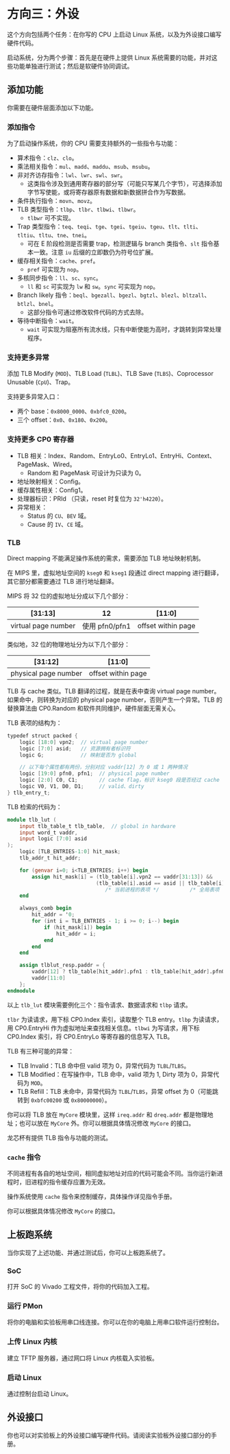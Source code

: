 # 方向三：外设

这个方向包括两个任务：在你写的 CPU 上启动 Linux 系统，以及为外设接口编写硬件代码。

启动系统，分为两个步骤：首先是在硬件上提供 Linux 系统需要的功能，并对这些功能单独进行测试；然后是软硬件协同调试。

## 添加功能

你需要在硬件层面添加以下功能。

### 添加指令

为了启动操作系统，你的 CPU 需要支持额外的一些指令与功能：

* 算术指令：`clz`、`clo`。
* 乘法相关指令：`mul`、`madd`、`maddu`、`msub`、`msubu`。
* 非对齐访存指令：`lwl`、`lwr`、`swl`、`swr`。
  * 这类指令涉及到通用寄存器的部分写（可能只写某几个字节），可选择添加字节写使能，或将寄存器原有数据和新数据拼合作为写数据。
* 条件执行指令：`movn`、`movz`。
* TLB 类型指令：`tlbp`、`tlbr`、`tlbwi`、`tlbwr`。
  * `tlbwr` 可不实现。
* Trap 类型指令：`teq`、`teqi`、`tge`、`tgei`、`tgeiu`、`tgeu`、`tlt`、`tlti`、`tltiu`、`tltu`、`tne`、`tnei`。
  * 可在 E 阶段检测是否需要 trap，检测逻辑与 branch 类指令、`slt` 指令基本一致。注意 `iu` 后缀的立即数仍为符号位扩展。
* 缓存相关指令：`cache`、`pref`。
  * `pref` 可实现为 `nop`。
* 多核同步指令：`ll`、`sc`、`sync`。
  * `ll` 和 `sc` 可实现为 `lw` 和 `sw`。`sync` 可实现为 `nop`。
* Branch likely 指令：`beql`、`bgezall`、`bgezl`、`bgtzl`、`blezl`、`bltzall`、`btlzl`、`bnel`。
  * 这部分指令可通过修改软件代码的方式去除。
* 等待中断指令：`wait`。
  * `wait` 可实现为阻塞所有流水线，只有中断使能为高时，才跳转到异常处理程序。

### 支持更多异常

添加 TLB Modify (`MOD`)、TLB Load (`TLBL`)、TLB Save (`TLBS`)、Coprocessor Unusable (`CpU`)、Trap。

支持更多异常入口：

* 两个 base：`0x8000_0000`、`0xbfc0_0200`。
* 三个 offset：`0x0`、`0x180`、`0x200`。

### 支持更多 CP0 寄存器

* TLB 相关：Index、Random、EntryLo0、EntryLo1、EntryHi、Context、PageMask、Wired。
  * Random 和 PageMask 可设计为只读为 0。
* 地址映射相关：Config。
* 缓存属性相关：Config1。
* 处理器标识：PRId （只读，reset 时复位为 `32'h4220`）。
* 异常相关：
  * Status 的 `CU`、`BEV` 域。
  * Cause 的 `IV`、`CE` 域。

### TLB

Direct mapping 不能满足操作系统的需求，需要添加 TLB 地址映射机制。

在 MIPS 里，虚拟地址空间的 `kseg0` 和 `kseg1` 段通过 direct mapping 进行翻译，其它部分都需要通过 TLB 进行地址翻译。

MIPS 将 32 位的虚拟地址分成以下几个部分：

| [31:13]             | 12             | [11:0]             |
| ------------------- | -------------- | ------------------ |
| virtual page number | 使用 pfn0/pfn1 | offset within page |

类似地，32 位的物理地址分为以下几个部分：

| [31:12]              | [11:0]             |
| -------------------- | ------------------ |
| physical page number | offset within page |

TLB 与 cache 类似。TLB 翻译的过程，就是在表中查询 virtual page number。如果命中，则转换为对应的 physical page number，否则产生一个异常。TLB 的替换算法由 CP0.Random 和软件共同维护，硬件层面无需关心。

TLB 表项的结构为：

```verilog
typedef struct packed {
    logic [18:0] vpn2;  // virtual page number
    logic [7:0] asid;   // 资源拥有者标识符
    logic G;            // 映射是否为 global

    // 以下每个属性都有两份，分别对应 vaddr[12] 为 0 或 1 两种情况
    logic [19:0] pfn0, pfn1;  // physical page number
    logic [2:0] C0, C1;       // cache flag，标识 kseg0 段是否经过 cache
    logic V0, V1, D0, D1;     // valid、dirty
} tlb_entry_t;
```

TLB 检索的代码为：

```verilog
module tlb_lut (
    input tlb_table_t tlb_table,  // global in hardware
    input word_t vaddr,
    input logic [7:0] asid
);
    logic [TLB_ENTRIES-1:0] hit_mask;
    tlb_addr_t hit_addr;

    for (genvar i=0; i<TLB_ENTRIES; i++) begin
        assign hit_mask[i] = (tlb_table[i].vpn2 == vaddr[31:13]) &&
                             (tlb_table[i].asid == asid || tlb_table[i].G);
                                /* 当前进程的表项 */          /* 全局表项 */
    end

    always_comb begin
        hit_addr = '0;
        for (int i = TLB_ENTRIES - 1; i >= 0; i--) begin
            if (hit_mask[i]) begin
                hit_addr = i;
            end
        end
    end

    assign tlblut_resp.paddr = {
        vaddr[12] ? tlb_table[hit_addr].pfn1 : tlb_table[hit_addr].pfn0,
        vaddr[11:0]
    };
endmodule
```

以上 `tlb_lut` 模块需要例化三个：指令请求、数据请求和 `tlbp` 请求。

`tlbr` 为读请求，用下标 CP0.Index 索引，读取整个 TLB entry。`tlbp` 为读请求，用 CP0.EntryHi 作为虚拟地址来查找相关信息。`tlbwi` 为写请求，用下标 CP0.Index 索引，将 CP0.EntryLo 等寄存器的信息写入 TLB。

TLB 有三种可能的异常：

* TLB Invalid：TLB 命中但 valid 项为 0，异常代码为 `TLBL`/`TLBS`。
* TLB Modified：在写操作中，TLB 命中，valid 项为 1, Dirty 项为 0，异常代码为 `MOD`。
* TLB Refill：TLB 未命中，异常代码为 `TLBL`/`TLBS`，异常 offset 为 0（可能跳转到 `0xbfc00200` 或 `0x80000000`）。

你可以将 TLB 放在 `MyCore` 模块里，这样 `ireq.addr` 和 `dreq.addr` 都是物理地址；也可以放在 `MyCore` 外。你可以根据具体情况修改 `MyCore` 的接口。

龙芯杯有提供 TLB 指令与功能的测试。

### `cache` 指令

不同进程有各自的地址空间，相同虚拟地址对应的代码可能会不同。当你运行新进程时，旧进程的指令缓存应置为无效。

操作系统使用 `cache` 指令来控制缓存，具体操作详见指令手册。

你可以根据具体情况修改 `MyCore` 的接口。

## 上板跑系统

当你实现了上述功能、并通过测试后，你可以上板跑系统了。

### SoC

打开 SoC 的 Vivado 工程文件，将你的代码加入工程。

### 运行 PMon

将你的电脑和实验板用串口线连接。你可以在你的电脑上用串口软件运行控制台。

### 上传 Linux 内核

建立 TFTP 服务器，通过网口将 Linux 内核载入实验板。

### 启动 Linux

通过控制台启动 Linux。

## 外设接口

你也可以对实验板上的外设接口编写硬件代码。请阅读实验板外设接口部分的手册。
